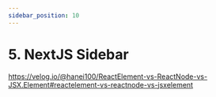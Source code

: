 ```yaml
---
sidebar_position: 10
---
```


# 5. NextJS Sidebar

https://velog.io/@hanei100/ReactElement-vs-ReactNode-vs-JSX.Element#reactelement-vs-reactnode-vs-jsxelement